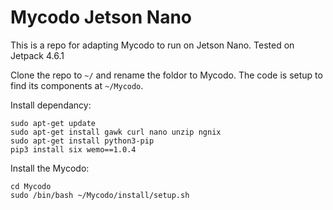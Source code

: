 # Mycodo Jetson Nano

This is a repo for adapting Mycodo to run on Jetson Nano. Tested on Jetpack 4.6.1

Clone the repo to `~/` and rename the foldor to Mycodo. The code is setup to find its components at `~/Mycodo`.

Install dependancy:
```
sudo apt-get update
sudo apt-get install gawk curl nano unzip ngnix
sudo apt-get install python3-pip
pip3 install six wemo==1.0.4
```

Install the Mycodo:
```
cd Mycodo
sudo /bin/bash ~/Mycodo/install/setup.sh
```
